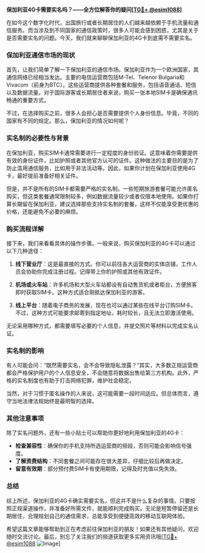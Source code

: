**保加利亚4G卡需要实名吗？——全方位解答你的疑问[[TG💪+ @esim1088](https://t.me/s/esim1088)]**

在如今这个数字化时代，出国旅行或者长期居住的人们越来越依赖于手机流量和通信服务。而当涉及到不同国家的通信政策时，很多人可能会感到困惑，尤其是关于是否需要实名的问题。今天，我们就来聊聊保加利亚的4G卡到底需不需要实名。

### 保加利亚通信市场的现状

首先，让我们简单了解一下保加利亚的通信市场。保加利亚作为一个欧洲国家，其通信网络已经相当发达。主要的电信运营商包括M-Tel、Telenor Bulgaria和Vivacom（前身为BTC）。这些运营商提供各种套餐和服务，包括语音通话、短信以及数据流量。对于国际游客或长期居住者来说，购买一张本地SIM卡是确保通讯畅通的重要方式。

不过，在选择购买之前，很多人会担心是否需要提供个人身份信息。毕竟，不同的国家有不同的规定。那么，保加利亚的情况如何呢？

### 实名制的必要性与背景

在保加利亚，购买SIM卡通常需要进行一定程度的身份验证。这意味着你需要提供有效的身份证件，比如护照或者其他官方认可的证件。这种做法的主要目的是为了防止滥用通信服务，比如用于非法活动等。因此，如果你计划在保加利亚使用4G卡，最好提前准备好相关证件。

但是，并不是所有的SIM卡都需要严格的实名制。一些短期旅游套餐可能允许匿名购买，但这类套餐通常限制较多，例如数据流量较少或者仅限本地使用。如果你打算长期留在保加利亚，建议选择那些支持实名制的套餐，这样不仅能享受更优惠的价格，还能避免不必要的麻烦。

### 购买流程详解

接下来，我们来看看具体的操作步骤。一般来说，购买保加利亚的4G卡可以通过以下几种途径：

1. **线下营业厅**：这是最直接的方式。你可以前往各大运营商的实体店铺，工作人员会协助你完成注册过程。记得带上你的护照或其他有效证件。
   
2. **机场或火车站**：许多机场和大型火车站都设有自动售货机或者柜台，方便旅客即时获取SIM卡。这种方式适合刚抵达保加利亚的游客。

3. **线上平台**：随着电子商务的发展，现在也可以通过某些在线平台订购SIM卡。不过，这种方式可能要求邮寄到指定地址，耗时较长，且无法立即激活使用。

无论采用哪种方式，都需要填写必要的个人信息，并提交照片等材料以完成实名认证。

### 实名制的影响

有人可能会问：“既然需要实名，会不会导致隐私泄露？”其实，大多数正规运营商都会严格保护用户的个人信息安全，不会随意将数据出售给第三方机构。此外，严格的实名制度也有助于打击网络犯罪，维护社会稳定。

当然，对于习惯于匿名操作的人来说，这可能需要一段时间适应。但总体而言，遵守当地法律法规始终是最明智的选择。

### 其他注意事项

除了实名问题外，还有一些小贴士可以帮助你更好地利用保加利亚的4G卡：

- **检查兼容性**：确保你的手机支持所选运营商的频段，否则可能会影响信号强度。
- **了解资费结构**：不同套餐之间可能存在很大差异，仔细比较后再做决定。
- **留意有效期**：部分预付费SIM卡有使用期限，记得及时充值以免失效。

### 总结

综上所述，保加利亚的4G卡确实需要实名，但这并不是什么复杂的事情。只要按照正规渠道操作，并准备好所需文件，就能顺利完成购买。无论是短暂停留还是长期居住，合理规划自己的通信需求，总能享受到便捷高效的移动互联网体验。

希望这篇文章能够帮助到正在考虑前往保加利亚的朋友！如果还有其他疑问，欢迎随时交流讨论。最后，别忘了关注我们的频道获取更多实用资讯哦[[TG💪+ @esim1088](https://t.me/s/esim1088) ![Image](https://i.postimg.cc/4NQfJmqS/Snipaste-2025-05-13-00-14-12.png)]